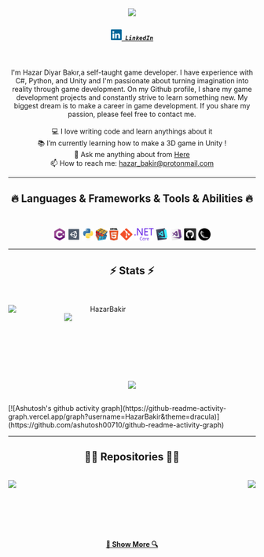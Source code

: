 
<h1 align="center">
  <a href="https://git.io/typing-svg">
    <img src="https://readme-typing-svg.herokuapp.com/?lines=Hello,+There!+👋;This+is+Hazar+Bakır....;Nice+to+meet+you!&center=true&size=30">
  </a>
</h1>

<h5 align="center">
  <code><a href="https://www.linkedin.com/in/hazar-bak%C4%B1r-067a9a220/" title="LinkedIn Profile"><img width="22" src="images/linkedin.svg"> LinkedIn</a></code>
</h5>
<br>
<p align="center">
I'm Hazar Diyar Bakır,a self-taught game developer. I have experience with C#, Python, and Unity and I'm passionate about turning imagination into reality through game development. On my Github profile, I share my game development projects and constantly strive to learn something new. My biggest dream is to make a career in game development. If you share my passion, please feel free to contact me.
  <br>
  <br>
  💻 I love writing code and learn anythings about it
  <br>
  📚 I’m currently learning how to make a 3D game in Unity !
  <br>
  💬 Ask me anything about from <a href="https://github.com/HazarBakir/HazarBakir/issues" title="Issues">Here</a>
  <br>
  📫 How to reach me: <a href="mailto: hazar_bakir@protonmail.com">hazar_bakir@protonmail.com</a>
</p>

<hr>
<h2 align="center">🔥 Languages & Frameworks & Tools & Abilities 🔥</h2>
<br>
<p align="center">
  <code><img title="C#" height="25" src="images/cSharp.svg"></code>
  <code><img title="Unity" height="25" src="images/unity3d.svg"></code>
  <code><img title="Python" height="25" src="images/python-original.svg"></code>  
  <code><img title="Problem Solving" height="25" src="images/problemSolving.png"></code>
  <code><img title="HTML5" height="25" src="images/html5.svg"></code>
  <code><img title="Git" height="25" src="images/git-original.svg"></code>
  <code><img title=".NetCore" height="25" src="images/dotnetcore.svg"></code>
  <code><img title="Visual Studio Code" height="25" src="images/vscode.png"></code>
  <code><img title="Microsoft Visual Studio" height="25" src="images/visualstudio.png"></code>
  <code><img title="GitHub" height="25" src="images/github.svg"></code>
  <code><img title="Flask" height="25" src="images/flask.png"></code>
</p>
<hr>

<h2 align="center">⚡ Stats ⚡</h2>
<br>
<p align=center>
  <div align=center>
    <a href="https://github.com/HazarBakir/github-readme-streak-stats" title="Go to Source">
      <img align="left" width=390 src="https://github-readme-streak-stats.herokuapp.com/?user=HazarBakir&theme=react&border=61dafb&hide_border=true" alt="HazarBakir" />
    </a>
    <a href="https://github.com/HazarBakir/github-readme-stats" title="Go to Source">
      <img align="right" width=390 src="https://github-readme-stats.vercel.app/api?username=HazarBakir&show_icons=true&theme=react&border_color=61dafb&hide_border=true" />
    </a>
  </div>
  <br><br><br><br><br><br><br><br><br>
  <div align=center>
    <a href="https://github.com/HazarBakir/github-readme-stats">
      <img width=325 align="center" src="https://github-readme-stats.vercel.app/api/top-langs/?username=HazarBakir&title_color=61dafb&text_color=ffffff&icon_color=61dafb&bg_color=20232a&langs_count=8&layout=compact&border_color=61dafb&hide_border=true" />
    </a>
  </div>
  <br>
 </p>
  [![Ashutosh's github activity graph](https://github-readme-activity-graph.vercel.app/graph?username=HazarBakir&theme=dracula)](https://github.com/ashutosh00710/github-readme-activity-graph)


<hr>

<h2 align="center">👨‍💻 Repositories 👨‍💻</h2>
<br>
<div width="100%" align="center">
  <a align="left" href="https://github.com/HazarBakir/DontStop" title="DontStop"><img align="left" height="115" src="https://github-readme-stats.vercel.app/api/pin/?username=HazarBakir&repo=DontStop&theme=react&border_color=61dafb&border_radius=10"></a>
  <a align="left" href="https://github.com/HazarBakir/FlappyBird" title="FlappyBird"><img align="right" height="115" src="https://github-readme-stats.vercel.app/api/pin/?username=HazarBakir&repo=FlappyBird&theme=react&border_color=61dafb&border_radius=10"></a>
</div>
<br/><br/><br/><br/><br/><br/>
<h4 align="center">
  <a href="https://github.com/HazarBakir?tab=repositories" title="Show Repositories">🔎 Show More 🔍</a>
</h4>


<!--
**HazarBakir/HazarBakir** is a ✨ _special_ ✨ repository because its `README.md` (this file) appears on your GitHub profile.

Here are some ideas to get you started:

- 🔭 I’m currently working on ...
- 🌱 I’m currently learning ...
- 👯 I’m looking to collaborate on ...
- 🤔 I’m looking for help with ...
- 💬 Ask me about ...
- 📫 How to reach me: ...
- 😄 Pronouns: ...
- ⚡ Fun fact: ...


Notes: If you want use this readme, firstly star it please. If you can't align your repositories like this, please change your repository desription to shorter than now. Maybe 4 or 5 word will be good.

![Metrics](https://metrics.lecoq.io/HazarBakir?template=classic&base.header=0&base.activity=0&base.community=0&base.repositories=0&base.metadata=0&achievements=1&achievements.threshold=C&achievements.secrets=true&achievements.limit=0&config.timezone=Europe%2FIstanbul)

-->
